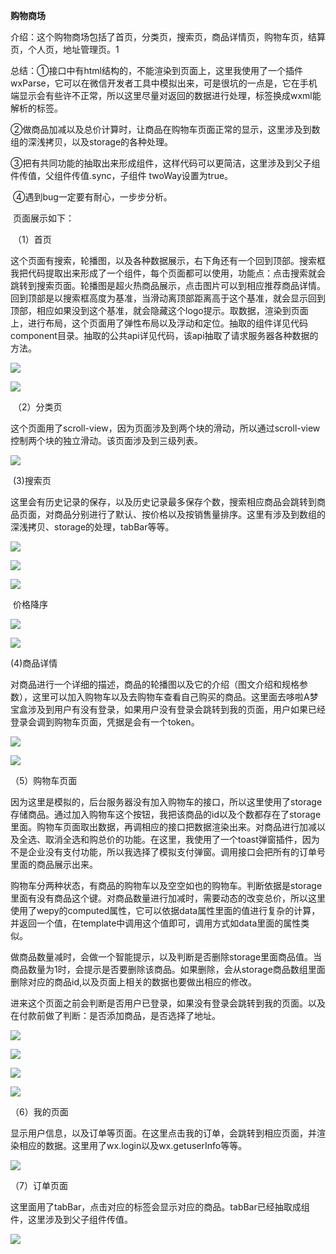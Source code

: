 **购物商场**

​	介绍：这个购物商场包括了首页，分类页，搜索页，商品详情页，购物车页，结算页，个人页，地址管理页。1

​	总结：①接口中有html结构的，不能渲染到页面上，这里我使用了一个插件wxParse，它可以在微信开发者工具中模拟出来，可是很坑的一点是，它在手机端显示会有些许不正常，所以这里尽量对返回的数据进行处理，标签换成wxml能解析的标签。

​	②做商品加减以及总价计算时，让商品在购物车页面正常的显示，这里涉及到数组的深浅拷贝，以及storage的各种处理。

​	③把有共同功能的抽取出来形成组件，这样代码可以更简洁，这里涉及到父子组件传值，父组件传值.sync，子组件 twoWay设置为true。

​	④遇到bug一定要有耐心，一步步分析。

​	页面展示如下：

​	（1）首页

​	这个页面有搜索，轮播图，以及各种数据展示，右下角还有一个回到顶部。搜索框我把代码提取出来形成了一个组件，每个页面都可以使用，功能点：点击搜索就会跳转到搜索页面。轮播图是超火热商品展示，点击图片可以到相应推荐商品详情。回到顶部是以搜索框高度为基准，当滑动离顶部距离高于这个基准，就会显示回到顶部，相应如果没到这个基准，就会隐藏这个logo提示。取数据，渲染到页面上，进行布局，这个页面用了弹性布局以及浮动和定位。抽取的组件详见代码component目录。抽取的公共api详见代码，该api抽取了请求服务器各种数据的方法。	



![](https://github.com/lingangle/Shopping/raw/master/programImage/首页.png)

![](https://github.com/lingangle/Shopping/raw/master/programImage/首页-顶部.png)

​	（2）分类页

​		这个页面用了scroll-view，因为页面涉及到两个块的滑动，所以通过scroll-view控制两个块的独立滑动。该页面涉及到三级列表。

![](https://github.com/lingangle/Shopping/raw/master/programImage/分类.png)

​	(3)搜索页

​	这里会有历史记录的保存，以及历史记录最多保存个数，搜索相应商品会跳转到商品页面，对商品分别进行了默认、按价格以及按销售量排序。这里有涉及到数组的深浅拷贝、storage的处理，tabBar等等。

![](https://github.com/lingangle/Shopping/raw/master/programImage/搜索.png)

![](https://github.com/lingangle/Shopping/raw/master/programImage/搜索内容.png)



![](https://github.com/lingangle/Shopping/raw/master/programImage/销量.png)

​														价格降序

![](https://github.com/lingangle/Shopping/raw/master/programImage/价格.png)

![](https://github.com/lingangle/Shopping/raw/master/programImage/价格升序.png)

(4)商品详情

​	对商品进行一个详细的描述，商品的轮播图以及它的介绍（图文介绍和规格参数），这里可以加入购物车以及去购物车查看自己购买的商品。这里面去哆啦A梦宝盒涉及到用户有没有登录，如果用户没有登录会跳转到我的页面，用户如果已经登录会调到购物车页面，凭据是会有一个token。

![](https://github.com/lingangle/Shopping/raw/master/programImage/商品详情.png)

![](https://github.com/lingangle/Shopping/raw/master/programImage/详情-图文介绍.png)

（5）购物车页面

​	因为这里是模拟的，后台服务器没有加入购物车的接口，所以这里使用了storage存储商品。通过加入购物车这个按钮，我把该商品的id以及个数都存在了storage里面。购物车页面取出数据，再调相应的接口把数据渲染出来。对商品进行加减以及全选、取消全选和购总价的功能。在这里，我使用了一个toast弹窗插件，因为不是企业没有支付功能，所以我选择了模拟支付弹窗。调用接口会把所有的订单号里面的商品展示出来。

​	购物车分两种状态，有商品的购物车以及空空如也的购物车。判断依据是storage里面有没有商品这个键。对商品数量进行加减时，需要动态的改变总价，所以这里使用了wepy的computed属性，它可以依据data属性里面的值进行复杂的计算，并返回一个值，在template中调用这个值即可，调用方式如data里面的属性类似。

​	做商品数量减时，会做一个智能提示，以及判断是否删除storage里面商品值。当商品数量为1时，会提示是否要删除该商品。如果删除，会从storage商品数组里面删除对应的商品id,以及页面上相关的数据也要做出相应的修改。

​	进来这个页面之前会判断是否用户已登录，如果没有登录会跳转到我的页面。以及在付款前做了判断：是否添加商品，是否选择了地址。

![](https://github.com/lingangle/Shopping/raw/master/programImage/购物车.png)



![](https://github.com/lingangle/Shopping/raw/master/programImage/购物车-删除商品.png)

![](https://github.com/lingangle/Shopping/raw/master/programImage/支付.png)



![](https://github.com/lingangle/Shopping/raw/master/programImage/选择位置.png)

（6）我的页面

​	显示用户信息，以及订单等页面。在这里点击我的订单，会跳转到相应页面，并渲染相应的数据。这里用了wx.login以及wx.getuserInfo等等。

![](https://github.com/lingangle/Shopping/raw/master/programImage/我的.png)

（7）订单页面

​	这里面用了tabBar，点击对应的标签会显示对应的商品。tabBar已经抽取成组件，这里涉及到父子组件传值。

![](https://github.com/lingangle/Shopping/raw/master/programImage/订单.png)